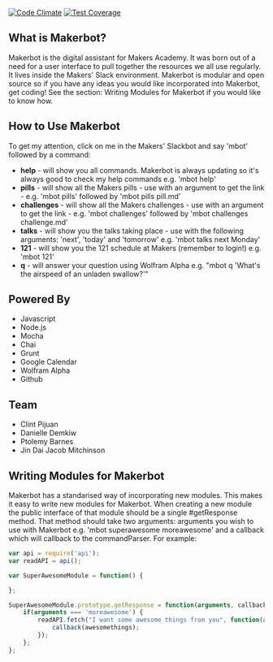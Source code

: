[![Code Climate](https://codeclimate.com/repos/54ddc110e30ba070710052ce/badges/c04aa5a3fc98b0c98879/gpa.svg)](https://codeclimate.com/repos/54ddc110e30ba070710052ce/feed) [![Test Coverage](https://codeclimate.com/repos/54ddc110e30ba070710052ce/badges/c04aa5a3fc98b0c98879/coverage.svg)](https://codeclimate.com/repos/54ddc110e30ba070710052ce/feed)

## What is Makerbot?

Makerbot is the digital assistant for Makers Academy. It was born out of a need for a user interface to pull together the resources we all use regularly. It lives inside the Makers' Slack environment. Makerbot is modular and open source so if you have any ideas you would like incorporated into Makerbot, get coding! See the section: Writing Modules for Makerbot if you would like to know how.

## How to Use Makerbot

To get my attention, click on me in the Makers' Slackbot and say 'mbot' followed by a command:

* **help** - will show you all commands. Makerbot is always updating so it's always good to check my help commands e.g. 'mbot help'
* **pills** - will show all the Makers pills - use with an argument to get the link - e.g. 'mbot pills' followed by 'mbot pills pill.md'
* **challenges** - will show all the Makers challenges - use with an argument to get the link - e.g. 'mbot challenges' followed by 'mbot challenges challenge.md'
* **talks** - will show you the talks taking place - use with the following arguments: 'next', 'today' and 'tomorrow' e.g. 'mbot talks next Monday'
* **121** - will show you the 121 schedule at Makers (remember to login!) e.g. 'mbot 121'
* **q** - will answer your question using Wolfram Alpha e.g. "mbot q 'What's the airspeed of an unladen swallow?'"

## Powered By

* Javascript
* Node.js
* Mocha
* Chai
* Grunt
* Google Calendar
* Wolfram Alpha
* Github

## Team

* Clint Pijuan
* Danielle Demkiw
* Ptolemy Barnes
* Jin Dai
Jacob Mitchinson


## Writing Modules for Makerbot

Makerbot has a standarised way of incorporating new modules. This makes it easy to write new modules for Makerbot. When creating a new module the public interface of that module should be a single #getResponse method. That method should take two arguments: arguments you wish to use with Makerbot e.g. 'mbot superawesome moreawesome' and a callback which will callback to the commandParser. For example:

```javascript
var api = require('api');
var readAPI = api();

var SuperAwesomeModule = function() {

};

SuperAwesomeModule.prototype.getResponse = function(arguments, callback) {
    if(arguments === 'moreawesome') {
        readAPI.fetch("I want some awesome things from you", function(awesomethings){
            callback(awesomethings);
        });
    };
};
```





